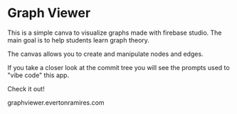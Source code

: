# Graph Viewer

This is a simple canva to visualize graphs made with firebase studio. The main goal is to help students learn graph theory.

The canvas allows you to create and manipulate nodes and edges.

If you take a closer look at the commit tree you will see the prompts used to "vibe code" this app.

Check it out! 

graphviewer.evertonramires.com